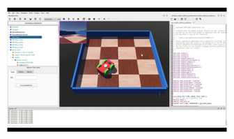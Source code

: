 [![Watch the video](https://github.com/AhmedSoliman3/webot_robot/blob/master/download.png)](https://github.com/AhmedSoliman3/webot_robot/blob/master/C__Users_Ahmed_Documents_tutorials_tutorials_test2_worlds_4_wheels_robot.wbt%20(test2)%20-%20Webots%20R2023b%202023-12-20%2016-02-41.mp4)
